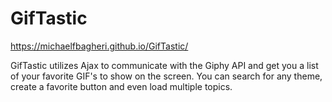 # GifTastic

https://michaelfbagheri.github.io/GifTastic/

GifTastic utilizes Ajax to communicate with the Giphy API and get you a list of your favorite GIF's to show on the screen. You can search for any theme, create a favorite button and even load multiple topics.
